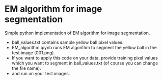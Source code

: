 # EM algorithm for image segmentation
Simple python implementation of EM algorithm for image segmentation.  
*  ball_values.txt contains sample yellow ball pixel values.
*  EM_algorithm.ipynb runs EM algorithm to segment the yellow ball in the test image (001.png).
*  If you want to apply this code on your data, provide training pixel values which you want to segment in ball_values.txt (of course you can change the file name).
*  and run on your test images.
